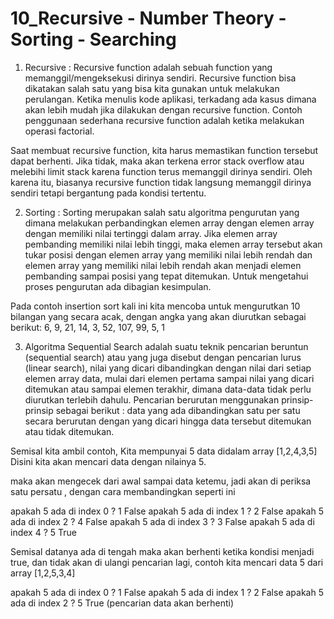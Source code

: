# 10_Recursive - Number Theory - Sorting - Searching
1. Recursive : Recursive function adalah sebuah function yang memanggil/mengeksekusi dirinya sendiri. Recursive function bisa dikatakan salah satu yang bisa kita gunakan untuk melakukan perulangan. Ketika menulis kode aplikasi, terkadang ada kasus dimana akan lebih mudah jika dilakukan dengan recursive function. Contoh penggunaan sederhana recursive function adalah ketika melakukan operasi factorial.

Saat membuat recursive function, kita harus memastikan function tersebut dapat berhenti. Jika tidak, maka akan terkena error stack overflow atau melebihi limit stack karena function terus memanggil dirinya sendiri. Oleh karena itu, biasanya recursive function tidak langsung memanggil dirinya sendiri tetapi bergantung pada kondisi tertentu.
 
2. Sorting : Sorting merupakan salah satu algoritma pengurutan yang dimana melakukan perbandingkan elemen array dengan elemen array dengan memiliki nilai tertinggi dalam array. Jika elemen array pembanding memiliki nilai lebih tinggi, maka elemen array tersebut akan tukar posisi dengan elemen array yang memiliki nilai lebih rendah dan elemen array yang memiliki nilai lebih rendah akan menjadi elemen pembanding sampai posisi yang tepat ditemukan. Untuk mengetahui proses pengurutan ada dibagian kesimpulan.

Pada contoh insertion sort kali ini kita mencoba untuk mengurutkan 10 bilangan yang secara acak, dengan angka yang akan diurutkan sebagai berikut: 6, 9, 21, 14, 3, 52, 107, 99, 5, 1

3. Algoritma Sequential Search adalah suatu teknik pencarian beruntun (sequential search) atau yang juga disebut dengan pencarian lurus (linear search), nilai yang dicari dibandingkan dengan nilai dari setiap elemen array data, mulai dari elemen pertama sampai nilai yang dicari ditemukan atau sampai elemen terakhir, dimana data-data tidak perlu diurutkan terlebih dahulu. Pencarian berurutan menggunakan prinsip-prinsip sebagai berikut : data yang ada dibandingkan satu per satu secara berurutan dengan yang dicari hingga data tersebut ditemukan atau tidak ditemukan.

Semisal kita ambil contoh,
Kita mempunyai 5 data didalam array [1,2,4,3,5]
Disini kita akan mencari data dengan nilainya 5.

maka akan mengecek dari awal sampai data ketemu, jadi akan di periksa satu persatu ,
dengan cara membandingkan seperti ini

apakah 5 ada di index 0 ? 1 False
apakah 5 ada di index 1 ? 2 False
apakah 5 ada di index 2 ? 4 False
apakah 5 ada di index 3 ? 3 False
apakah 5 ada di index 4 ? 5 True

Semisal datanya ada di tengah maka akan berhenti ketika kondisi menjadi true, dan tidak akan di ulangi pencarian lagi, contoh kita mencari data 5 dari array [1,2,5,3,4]

apakah 5 ada di index 0 ? 1 False
apakah 5 ada di index 1 ? 2 False
apakah 5 ada di index 2 ? 5 True
(pencarian data akan berhenti)
